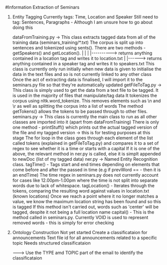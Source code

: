 #Information Extraction of Seminars

1) Entity Tagging
   Currently tags:     Time, Location and Speaker
   Still need to tag:  Sentences, Paragraphs - Although I am unsure how to go about doing this
   
    dataFromTraining.py -> This class extracts tagged data from all of the training data (seminars_training/*.txt)
						   The corpus is split up into sentences and tokenized using sents().
						   There are two methods - getSpeakers() and getLocation().
													|                  |
													|                  |----------> returns anything contained in a location tag and writes it to location.txt
													|
													|------> returns anything contained in a speaker tag and writes it to speakers.txt
	                       This class is currently only run initially when new data is given to initialise the data in the text files and so is not currently linked to any other class
						   Once the act of extracting data is finalised, I will import it to the seminars.py file so that they're automatically updated
    getFileToTag.py     -> This class is simply used to get the data from a text file to be tagged. It is used in the majority of files that manipulate/tag data
						   It tokenizes the corpus using nltk.word_tokenize. This removes elements such as \n and \r as well as splitting the corpus into a list of words
						   The method getTokens() allows the tokens to be passed through to other files. 
	seminars.py         -> This class is currently the main class to run as all other classes are imported into it (apart from dataFromTraining)
						   There is only one method - printStuff() which prints out the actual tagged version of the file and my tagged version -> this is for testing purposes at this stage
						   The for loop in the class goes through each element of the list called tokens (explained in getFileToTag.py) and compares it to a set of regex to see whether it is a time or starts with a capital
						   If it is one of the above, the relevant method in ner.py is called, else it is simplt appended to newDoc (list of my tagged data)
	ner.py              -> Named Entity Recognition class. 
						   tagTime() - Tags start and end times depending on elements that come before and after the passed in time
						               (e.g  if prevWord == - then it is an endTime)
									   The time regex in seminars.py does not currently account for cases like 12.00pm-1.00pm where the time is not split into separate words due to lack of whitespace.
							tagLocation() - Iterates through the tokens, comparing the resulting word against values in location.txt (known locations)
							                Once we reach a point where it no longer matches a value, we know the maximum location string has been found and so this is tagged
											If this method isn't carried out, words such as 'center' will be tagged, despite it not being a full location name
							capital() - This is the method called in seminars.py. Currently VOID is used to represent removed words - this is simply for error checking
		

2) Ontology Construction
   Not yet started
   Create a classificataion for announcements 
   Text file id for all announcements related to a specific topic
   Needs structured classificataion 
   
   ---> Use the TYPE amd TOPIC part of the email to identify the classificataion
   